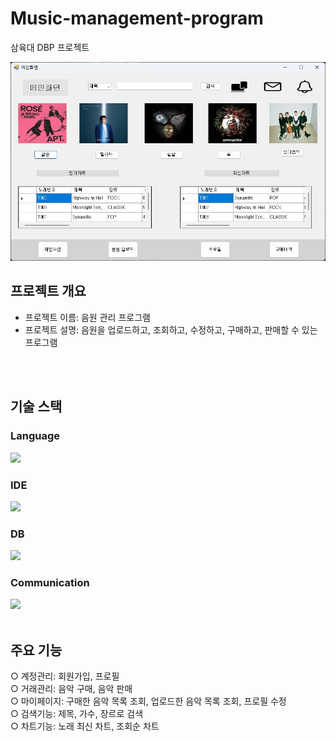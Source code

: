 # Music-management-program
삼육대 DBP 프로젝트

<img src="docs/구현 사진/메인화면.jpg"/> 
<br/>

## 프로젝트 개요
- 프로젝트 이름: 음원 관리 프로그램
- 프로젝트 설명: 음원을 업로드하고, 조회하고, 수정하고, 구매하고, 판매할 수 있는 프로그램

<br/>
<br/>

## 기술 스택
### Language
<img src="https://img.shields.io/badge/C%23-239120?style=for-the-badge&logo=c-sharp&logoColor=white"/> 

### IDE
<img src="https://img.shields.io/badge/Visual_Studio-5C2D91?style=for-the-badge&logo=visual%20studio&logoColor=white"/> 

### DB
<img src="https://img.shields.io/badge/Oracle-F80000?style=for-the-badge&logo=oracle&logoColor=black"/> 

### Communication
<img src="https://img.shields.io/badge/Discord-7289DA?style=for-the-badge&logo=discord&logoColor=white"/> 

<br/>
<br/>

## 주요 기능
○ 계정관리: 회원가입, 프로필 <br/>
○ 거래관리: 음악 구매, 음악 판매 <br/>
○ 마이페이지: 구매한 음악 목록 조회, 업로드한 음악 목록 조회, 프로필 수정 <br/>
○ 검색기능: 제목, 가수, 장르로 검색 <br/>
○ 차트기능: 노래 최신 차트, 조회순 차트 <br/>


